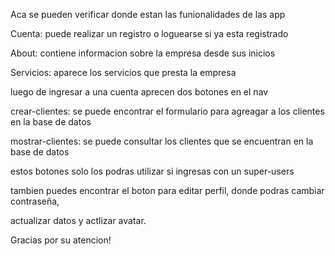 Aca se pueden verificar donde estan las funionalidades de las app

Cuenta: puede realizar un registro o loguearse si ya esta registrado

About: contiene informacion sobre la empresa desde sus inicios

Servicios: aparece los servicios que presta la empresa

luego de ingresar a una cuenta aprecen dos botones en el nav

crear-clientes: se puede encontrar el formulario para agreagar a los clientes en la base de datos

mostrar-clientes: se puede consultar los clientes que se encuentran en la base de datos

estos botones solo los podras utilizar si ingresas con un super-users

tambien puedes encontrar el boton para editar perfil, donde podras cambiar contraseña, 

actualizar datos y actlizar avatar.


Gracias por su atencion!
